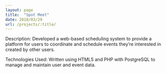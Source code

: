 ```yaml
---
layout: page
title:  "Spot Meet"
date: 2018/03/29
url: /projects/:title/
---
```


Description: Developed a web-based scheduling system to provide a platform for users to coordinate and schedule events they’re interested in created by other users.

Technologies Used: Written using HTML5 and PHP with PostgreSQL to manage and maintain user and event data.
